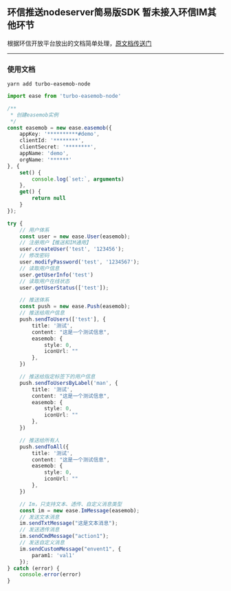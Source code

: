 <!--
 * @Author        : turbo 664120459@qq.com
 * @Date          : 2022-12-18 19:29:30
 * @LastEditors   : turbo 664120459@qq.com
 * @LastEditTime  : 2024-06-19 11:19:24
 * @FilePath      : /turbo-easemob-node/README.md
 * @Description   : 
 * 
 * Copyright (c) 2022 by turbo 664120459@qq.com, All Rights Reserved. 
-->
## 环信推送nodeserver简易版SDK 暂未接入环信IM其他环节
根据环信开放平台放出的文档简单处理，[原文档传送门](https://doc.easemob.com/document/server-side/account_system.html)


---
### 使用文档

```
yarn add turbo-easemob-node
```

``` Typescript
import ease from 'turbo-easemob-node'

/**
 * 创建easemob实例
 */
const easemob = new ease.easemob({
    appKey: '**********#demo',
    clientId: '********',
    clientSecret: '********',
    appName: 'demo',
    orgName: '******'
}, {
    set() {
        console.log(`set:`, arguments)
    },
    get() {
        return null
    }
});

try {
    // 用户体系
    const user = new ease.User(easemob);
    // 注册用户【推送和IM通用】
    user.createUser('test', '123456');
    // 修改密码
    user.modifyPassword('test', '1234567');
    // 读取用户信息
    user.getUserInfo('test')
    // 读取用户在线状态
    user.getUserStatus(['test']);

    // 推送体系
    const push = new ease.Push(easemob);
    // 推送给用户信息
    push.sendToUsers(['test'], {
        title: '测试',
        content: "这是一个测试信息",
        easemob: {
            style: 0,
            iconUrl: ""
        },
    })

    // 推送给指定标签下的用户信息
    push.sendToUsersByLabel('man', {
        title: '测试',
        content: "这是一个测试信息",
        easemob: {
            style: 0,
            iconUrl: ""
        },
    })

    // 推送给所有人
    push.sendToAll({
        title: '测试',
        content: "这是一个测试信息",
        easemob: {
            style: 0,
            iconUrl: ""
        },
    })

    // Im，只支持文本、透传、自定义消息类型
    const im = new ease.ImMessage(easemob);
    // 发送文本消息
    im.sendTxtMessage("这是文本消息");
    // 发送透传消息
    im.sendCmdMessage("action1");
    // 发送自定义消息
    im.sendCustomMessage("envent1", {
        param1: 'val1'
    });
} catch (error) {
    console.error(error)
}
```